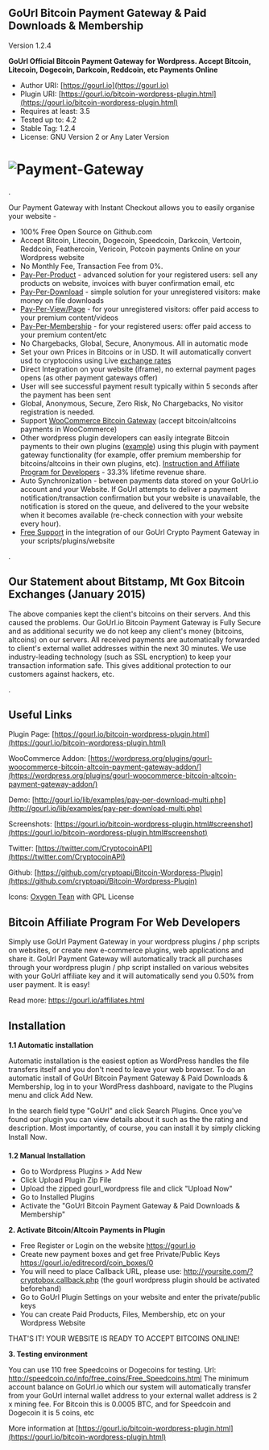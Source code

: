 
GoUrl Bitcoin Payment Gateway & Paid Downloads & Membership
-----------------------------------------------------------

Version 1.2.4


**GoUrl Official Bitcoin Payment Gateway for Wordpress. Accept Bitcoin, Litecoin, Dogecoin, Darkcoin, Reddcoin, etc Payments Online**

* Author URI: [https://gourl.io](https://gourl.io)
* Plugin URI: [https://gourl.io/bitcoin-wordpress-plugin.html](https://gourl.io/bitcoin-wordpress-plugin.html)
* Requires at least: 3.5
* Tested up to: 4.2
* Stable Tag: 1.2.4
* License: GNU Version 2 or Any Later Version


# ![Payment-Gateway](https://gourl.io/images/wordpress/screenshot-1.png)

.

Our Payment Gateway with Instant Checkout allows you to easily organise your website -

* 100% Free Open Source on Github.com
* Accept Bitcoin, Litecoin, Dogecoin, Speedcoin, Darkcoin, Vertcoin, Reddcoin, Feathercoin, Vericoin, Potcoin payments Online on your Wordpress website
* No Monthly Fee, Transaction Fee from 0%.
* [Pay-Per-Product](http://gourl.io/lib/examples/pay-per-product-multi.php) - advanced solution for your registered users: sell any products on website, invoices with buyer confirmation email, etc
* [Pay-Per-Download](http://gourl.io/lib/examples/pay-per-download-multi.php) - simple solution for your unregistered visitors: make money on file downloads
* [Pay-Per-View/Page](http://gourl.io/lib/examples/pay-per-page-multi.php) - for your unregistered visitors: offer paid access to your premium content/videos
* [Pay-Per-Membership](http://gourl.io/lib/examples/pay-per-membership-multi.php) - for your registered users: offer paid access to your premium content/etc
* No Chargebacks, Global, Secure, Anonymous. All in automatic mode
* Set your own Prices in Bitcoins or in USD. It will automatically convert usd to cryptocoins using Live [exchange rates](https://cryptsy.com/)
* Direct Integration on your website (iframe), no external payment pages opens (as other payment gateways offer)
* User will see successful payment result typically within 5 seconds after the payment has been sent
* Global, Anonymous, Secure, Zero Risk, No Chargebacks, No visitor registration is needed.
* Support [WooCommerce Bitcoin Gateway](https://wordpress.org/plugins/gourl-woocommerce-bitcoin-altcoin-payment-gateway-addon/) (accept bitcoin/altcoins payments in WooCommerce)
* Other wordpress plugin developers can easily integrate Bitcoin payments to their own plugins ([example](https://github.com/cryptoapi/Bitcoin-Payments-Woocommerce/blob/master/class-wc-gateway-gourl.php)) using this plugin with payment gateway functionality (for example, offer premium membership for bitcoins/altcoins in their own plugins, etc). [Instruction and Affiliate Program for Developers](https://gourl.io/affiliates.html) - 33.3% lifetime revenue share.
* Auto Synchronization - between payments data stored on your GoUrl.io account and your Website. If GoUrl attempts to deliver a payment notification/transaction confirmation but your website is unavailable, the notification is stored on the queue, and delivered to the your website when it becomes available (re-check connection with your website every hour).
* [Free Support](https://gourl.io/view/contact/Contact_Us.html) in the integration of our GoUrl Crypto Payment Gateway in your scripts/plugins/website



.




Our Statement about Bitstamp, Mt Gox Bitcoin Exchanges (January 2015)
---------------------

The above companies kept the client's bitcoins on their servers. And this caused the problems.
Our GoUrl.io Bitcoin Payment Gateway is Fully Secure and as additional security we do not keep any client's money (bitcoins, altcoins) on our servers. All received payments are automatically forwarded to client's external wallet addresses within the next 30 minutes. We use industry-leading technology (such as SSL encryption) to keep your transaction information safe. This gives additional protection to our customers against hackers, etc.


.



Useful Links
--------------------

Plugin Page: [https://gourl.io/bitcoin-wordpress-plugin.html](https://gourl.io/bitcoin-wordpress-plugin.html)

WooCommerce Addon: [https://wordpress.org/plugins/gourl-woocommerce-bitcoin-altcoin-payment-gateway-addon/](https://wordpress.org/plugins/gourl-woocommerce-bitcoin-altcoin-payment-gateway-addon/)

Demo: [http://gourl.io/lib/examples/pay-per-download-multi.php](http://gourl.io/lib/examples/pay-per-download-multi.php)

Screenshots: [https://gourl.io/bitcoin-wordpress-plugin.html#screenshot](https://gourl.io/bitcoin-wordpress-plugin.html#screenshot)

Twitter: [https://twitter.com/CryptocoinAPI](https://twitter.com/CryptocoinAPI)

Github: [https://github.com/cryptoapi/Bitcoin-Wordpress-Plugin](https://github.com/cryptoapi/Bitcoin-Wordpress-Plugin)

Icons: [Oxygen Tean](http://icongal.com/gallery/iconset/840/oxygen) with GPL License




Bitcoin Affiliate Program For Web Developers
-------------------
Simply use GoUrl Payment Gateway in your wordpress plugins / php scripts on websites, or create new e-commerce plugins, web applications and share it. GoUrl Payment Gateway will automatically track all purchases through your wordpress plugin / php script installed on various websites with your GoUrl affiliate key and it will automatically send you 0.50% from user payment. It is easy!

Read more: https://gourl.io/affiliates.html




Installation
-------------------
**1.1 Automatic installation**

Automatic installation is the easiest option as WordPress handles the file transfers itself and you don't need to leave your web browser. To do an automatic install of GoUrl Bitcoin Payment Gateway & Paid Downloads & Membership, log in to your WordPress dashboard, navigate to the Plugins menu and click Add New.

In the search field type "GoUrl" and click Search Plugins. Once you've found our plugin you can view details about it such as the the rating and description. Most importantly, of course, you can install it by simply clicking Install Now.

**1.2 Manual Installation**

* Go to Wordpress Plugins > Add New
* Click Upload Plugin Zip File
* Upload the zipped gourl_wordpress file and click "Upload Now"
* Go to Installed Plugins
* Activate the "GoUrl Bitcoin Payment Gateway & Paid Downloads & Membership"

**2. Activate Bitcoin/Altcoin Payments in Plugin**

* Free Register or Login on the website https://gourl.io
* Create new payment boxes and get free Private/Public Keys https://gourl.io/editrecord/coin_boxes/0
* You will need to place Callback URL, please use: http://yoursite.com/?cryptobox.callback.php (the gourl wordpress plugin should be activated beforehand)
* Go to GoUrl Plugin Settings on your website and enter the private/public keys
* You can create Paid Products, Files, Membership, etc on your Wordpress Website

THAT'S IT! YOUR WEBSITE IS READY TO ACCEPT BITCOINS ONLINE!


**3. Testing environment**

You can use 110 free Speedcoins or Dogecoins for testing.
Url: http://speedcoin.co/info/free_coins/Free_Speedcoins.html
The minimum account balance on GoUrl.io which our system will automatically transfer from your GoUrl internal wallet address to your external wallet address is 2 x mining fee. For Bitcoin this is 0.0005 BTC, and for Speedcoin and Dogecoin it is 5 coins, etc



More information at [https://gourl.io/bitcoin-wordpress-plugin.html](https://gourl.io/bitcoin-wordpress-plugin.html)     


